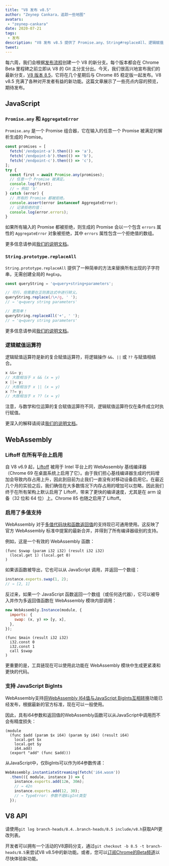 ```yaml
---
title: "V8 发布 v8.5"
author: "Zeynep Cankara，追踪一些地图"
avatars: 
 - "zeynep-cankara"
date: 2020-07-21
tags: 
 - 发布
description: "V8 发布 v8.5 提供了 Promise.any、String#replaceAll、逻辑赋值运算符、WebAssembly 多值支持和 BigInt 支持，以及性能改进。"
tweet: 
---
```

每六周，我们会根据[发布流程](https://v8.dev/docs/release-process)创建一个 V8 的新分支。每个版本都会在 Chrome Beta 里程碑之前立即从 V8 的 Git 主分支分出。今天，我们很高兴地宣布我们的最新分支，[V8 版本 8.5](https://chromium.googlesource.com/v8/v8.git/+log/branch-heads/8.5)，它将在几个星期后与 Chrome 85 稳定版一起发布。V8 v8.5 充满了各种对开发者有益的新功能。这篇文章展示了一些亮点内容的预览，期待发布。

<!--truncate-->
## JavaScript

### `Promise.any` 和 `AggregateError`

`Promise.any` 是一个 Promise 组合器，它在输入的任意一个 Promise 被满足时解析生成的 Promise。

```js
const promises = [
  fetch('/endpoint-a').then(() => 'a'),
  fetch('/endpoint-b').then(() => 'b'),
  fetch('/endpoint-c').then(() => 'c'),
];
try {
  const first = await Promise.any(promises);
  // 任意一个 Promise 被满足。
  console.log(first);
  // → 例如 'b'
} catch (error) {
  // 所有的 Promise 都被拒绝。
  console.assert(error instanceof AggregateError);
  // 记录拒绝的值：
  console.log(error.errors);
}
```

如果所有输入的 Promise 都被拒绝，则生成的 Promise 会以一个包含 `errors` 属性的 `AggregateError` 对象被拒绝，其中 `errors` 属性包含一个拒绝值的数组。

更多信息请参阅[我们的说明文档](https://v8.dev/features/promise-combinators#promise.any)。

### `String.prototype.replaceAll`

`String.prototype.replaceAll` 提供了一种简单的方法来替换所有出现的子字符串，无需创建全局的 `RegExp`。

```js
const queryString = 'q=query+string+parameters';

// 可行，但需要在正则表达式中进行转义。
queryString.replace(/\+/g, ' ');
// → 'q=query string parameters'

// 更简单！
queryString.replaceAll('+', ' ');
// → 'q=query string parameters'
```

更多信息请参阅[我们的说明文档](https://v8.dev/features/string-replaceall)。

### 逻辑赋值运算符

逻辑赋值运算符是新的复合赋值运算符，将逻辑操作 `&&`、`||` 或 `??` 与赋值相结合。

```js
x &&= y;
// 大致相当于 x && (x = y)
x ||= y;
// 大致相当于 x || (x = y)
x ??= y;
// 大致相当于 x ?? (x = y)
```

注意，与数学和位运算的复合赋值运算符不同，逻辑赋值运算符仅在条件成立时执行赋值。

更深入的解释请阅读[我们的说明文档](https://v8.dev/features/logical-assignment)。

## WebAssembly

### Liftoff 在所有平台上启用

自 V8 v6.9 起，[Liftoff](https://v8.dev/blog/liftoff) 被用于 Intel 平台上的 WebAssembly 基线编译器（Chrome 69 在桌面系统上启用了它）。由于我们担心基线编译器生成的代码增加会导致内存占用上升，因此到目前为止我们一直没有对移动设备启用它。在最近几个月的实验之后，我们确信在大多数情况下内存占用的增加可以忽略，因此我们终于在所有架构上默认启用了 Liftoff，带来了更快的编译速度，尤其是在 arm 设备（32 位和 64 位）上。Chrome 85 也随之启用了 Liftoff。

### 启用了多值支持

WebAssembly 对于[多值代码块和函数返回值](https://github.com/WebAssembly/multi-value)的支持现已可通用使用。这反映了官方 WebAssembly 标准中提案的最新合并，并得到了所有编译器级别的支持。

例如，这是一个有效的 WebAssembly 函数：

```wasm
(func $swap (param i32 i32) (result i32 i32)
  (local.get 1) (local.get 0)
)
```

如果该函数被导出，它也可以从 JavaScript 调用，并返回一个数组：

```js
instance.exports.swap(1, 2);
// → [2, 1]
```

反过来，如果一个 JavaScript 函数返回一个数组（或任何迭代器），它可以被导入并作为多返回值函数在 WebAssembly 模块内部调用：

```js
new WebAssembly.Instance(module, {
  imports: {
    swap: (x, y) => [y, x],
  },
});
```

```wasm
(func $main (result i32 i32)
  i32.const 0
  i32.const 1
  call $swap
)
```

更重要的是，工具链现在可以使用此功能在 WebAssembly 模块中生成更紧凑和更快的代码。

### 支持 JavaScript BigInts

WebAssembly支持[将WebAssembly I64值与JavaScript BigInts互相转换](https://github.com/WebAssembly/JS-BigInt-integration)功能已经发布，根据最新的官方标准，现在可以一般使用。

因此，具有i64参数和返回值的WebAssembly函数可以从JavaScript中调用而不会有精度损失：

```wasm
(module
  (func $add (param $x i64) (param $y i64) (result i64)
    local.get $x
    local.get $y
    i64.add)
  (export "add" (func $add)))
```

从JavaScript中，仅BigInts可以作为I64参数传递：

```js
WebAssembly.instantiateStreaming(fetch('i64.wasm'))
  .then(({ module, instance }) => {
    instance.exports.add(12n, 30n);
    // → 42n
    instance.exports.add(12, 30);
    // → TypeError: 参数不是BigInt类型
  });
```

## V8 API

请使用`git log branch-heads/8.4..branch-heads/8.5 include/v8.h`获取API更改列表。

开发者可以拥有一个活动的V8源码分支，通过`git checkout -b 8.5 -t branch-heads/8.5`来尝试V8 v8.5中的新功能。或者，您可以[订阅Chrome的Beta频道](https://www.google.com/chrome/browser/beta.html)以尽快体验新功能。
